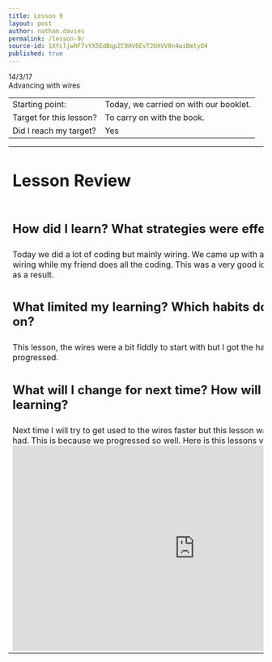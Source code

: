 ```yaml
---
title: Lesson 9
layout: post
author: nathan.davies
permalink: /lesson-9/
source-id: 1XYcljwhF7vYX5EdBqpZC9HV6EvT2UXVV0n4wiBmtyO4
published: true
---
```


14/3/17<br/>
Advancing with wires


<table>
  <tr>
    <td>Starting point:</td>
    <td>Today, we carried on with our booklet.</td>
  </tr>
  <tr>
    <td>Target for this lesson?</td>
    <td>To carry on with the book.</td>
  </tr>
  <tr>
    <td>Did I reach my target? </td>
    <td> Yes</td>
  </tr>
</table>


 

<table>
  <tr>
  <td><h1>Lesson Review</h1></td>
  </tr>
  <tr>
  <td><h2>How did I learn? What strategies were effective?</h2></td>
  </tr>
  <tr>
    <td>Today we did a lot of coding but mainly wiring. We came up with a clever idea of me doing the wiring while my friend does all the coding. This was a very good idea as we did so much work as a result. </td>
  </tr>
  <tr>
  <td><h2>What limited my learning? Which habits do I need to work on?</h2></td>
  </tr>
  <tr>
    <td>This lesson, the wires were a bit fiddly to start with but I got the hang of them as we progressed.</td>
  </tr>
  <tr>
  <td><h2>What will I change for next time? How will I improve my learning?</h2></td>
  </tr>
  <tr>
    <td>Next time I will try to get used to the wires faster but this lesson was possibly the best IT I have had. This is because we progressed so well. Here is this lessons video:
    <iframe width="720" height="405" src="https://www.youtube.com/embed/gs3SZFh2r5Q" frameborder="0" allowfullscreen></iframe></td>
  </tr>
</table>


